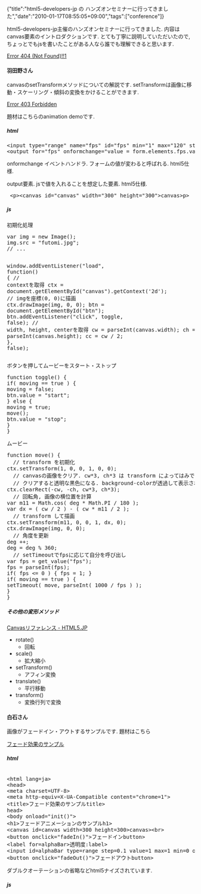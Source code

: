 {"title":"html5-developers-jp の ハンズオンセミナーに行ってきました","date":"2010-01-17T08:55:05+09:00","tags":["conference"]}

<!-- DATE: 2010-01-16T23:55:05+00:00 -->
<!-- OLDURL: http://d.hatena.ne.jp/cou929_la/20100116/ -->


<div class="section">
<p>html5-developers-jp主催のハンズオンセミナーに行ってきました. 内容はcanvas要素のイントロダクションです. とても丁寧に説明していただいたので, ちょっとでもjsを書いたことがある人なら誰でも理解できると思います.</p>
<p><a href="http://groups.google.co.jp/group/html5-developers-jp/web/html51?pli=1" target="_blank">Error 404 (Not Found)!!1</a></p>
<h4>羽田野さん</h4>
<p>canvasのsetTransformメソッドについての解説です. setTransformは画像に移動・スケーリング・傾斜の変換をかけることができます.</p>
<p><a href="http://futomi.cside.to/handson20100116/" target="_blank">Error 403 Forbidden</a></p>
<p>題材はこちらのanimation demoです.</p>
<h5>html</h5>
<pre class="syntax-highlight">
<span class="synIdentifier"><</span><span class="synStatement">input</span><span class="synIdentifier"> </span><span class="synType">type</span><span class="synIdentifier">=</span><span class="synConstant">"range"</span><span class="synIdentifier"> </span><span class="synType">name</span><span class="synIdentifier">=</span><span class="synConstant">"fps"</span><span class="synIdentifier"> </span><span class="synType">id</span><span class="synIdentifier">=</span><span class="synConstant">"fps"</span><span class="synIdentifier"> min=</span><span class="synConstant">"1"</span><span class="synIdentifier"> max=</span><span class="synConstant">"120"</span><span class="synIdentifier"> step=</span><span class="synConstant">"1"</span><span class="synIdentifier"> </span><span class="synType">value</span><span class="synIdentifier">=</span><span class="synConstant">"60"</span><span class="synIdentifier"> /></span>
<span class="synIdentifier"><</span>output<span class="synIdentifier"> </span><span class="synType">for</span><span class="synIdentifier">=</span><span class="synConstant">"fps"</span><span class="synIdentifier"> </span><span class="synSpecial">onformchange="value = form.elements.fps.value"</span><span class="synIdentifier">></</span>output<span class="synIdentifier">></span> fps
</pre>

<p>onformchange イベントハンドラ. フォームの値が変わると呼ばれる. html5仕様.</p>
<p>output要素. jsで値を入れることを想定した要素. html5仕様.</p>
<pre class="syntax-highlight">
 <span class="synIdentifier"><</span><span class="synStatement">p</span><span class="synIdentifier">><</span>canvas<span class="synIdentifier"> </span><span class="synType">id</span><span class="synIdentifier">=</span><span class="synConstant">"canvas"</span><span class="synIdentifier"> </span><span class="synType">width</span><span class="synIdentifier">=</span><span class="synConstant">"300"</span><span class="synIdentifier"> </span><span class="synType">height</span><span class="synIdentifier">=</span><span class="synConstant">"300"</span><span class="synIdentifier">></</span>canvas<span class="synIdentifier">></</span><span class="synStatement">p</span><span class="synIdentifier">></span>
</pre>

<h5>js</h5>
<p>初期化処理</p>
<pre class="syntax-highlight">
<span class="synIdentifier">var</span> img = <span class="synStatement">new</span> Image();
img.src = <span class="synConstant">"futomi.jpg"</span>;
<span class="synComment">// ...</span>

<span class="synStatement">window</span>.addEventListener(<span class="synConstant">"load"</span>, <span class="synIdentifier">function</span>() <span class="synIdentifier">{</span>
     <span class="synComment">// contextを取得</span>
     ctx = <span class="synStatement">document</span>.getElementById(<span class="synConstant">"canvas"</span>).getContext(<span class="synConstant">'2d'</span>);
     <span class="synComment">// imgを座標(0, 0)に描画</span>
     ctx.drawImage(img, 0, 0);
     btn = <span class="synStatement">document</span>.getElementById(<span class="synConstant">"btn"</span>);
     btn.addEventListener(<span class="synConstant">"click"</span>, toggle, <span class="synConstant">false</span>);
     <span class="synComment">// width, height, centerを取得</span>
     cw = parseInt(canvas.width);
     ch = parseInt(canvas.height);
     cc = cw / 2;
<span class="synIdentifier">}</span>, <span class="synConstant">false</span>); 
</pre>

<p>ボタンを押してムービーをスタート・ストップ</p>
<pre class="syntax-highlight">
<span class="synIdentifier">function</span> toggle() <span class="synIdentifier">{</span>
<span class="synStatement">if</span>( moving == <span class="synConstant">true</span> ) <span class="synIdentifier">{</span>
moving = <span class="synConstant">false</span>;
btn.value = <span class="synConstant">"start"</span>;
<span class="synIdentifier">}</span> <span class="synStatement">else</span> <span class="synIdentifier">{</span>
moving = <span class="synConstant">true</span>;
move();
btn.value = <span class="synConstant">"stop"</span>;
<span class="synIdentifier">}</span>
<span class="synIdentifier">}</span>
</pre>

<p>ムービー</p>
<pre class="syntax-highlight">
<span class="synIdentifier">function</span> move() <span class="synIdentifier">{</span>
  <span class="synComment">// transform を初期化</span>
ctx.setTransform(1, 0, 0, 1, 0, 0);
  <span class="synComment">// canvasの画像をクリア. cw*3, ch*3 は transform によってはみでた部分を消している</span>
  <span class="synComment">// クリアすると透明な黒色になる. background-colorが透過して表示される.</span>
ctx.clearRect(-cw, -ch, cw*3, ch*3);
  <span class="synComment">// 回転角, 画像の横位置を計算</span>
<span class="synIdentifier">var</span> m11 = Math.cos( deg * Math.PI / 180 );
<span class="synIdentifier">var</span> dx = ( cw / 2 ) - ( cw * m11 / 2 );
  <span class="synComment">// transform して描画</span>
ctx.setTransform(m11, 0, 0, 1, dx, 0);
ctx.drawImage(img, 0, 0);
  <span class="synComment">// 角度を更新</span>
deg ++;
deg = deg % 360;
  <span class="synComment">// setTimeoutでfpsに応じて自分を呼び出し</span>
<span class="synIdentifier">var</span> fps = get_value(<span class="synConstant">"fps"</span>);
fps = parseInt(fps);
<span class="synStatement">if</span>( fps <= 0 ) <span class="synIdentifier">{</span> fps = 1; <span class="synIdentifier">}</span>
<span class="synStatement">if</span>( moving == <span class="synConstant">true</span> ) <span class="synIdentifier">{</span>
setTimeout( move, parseInt( 1000 / fps ) );
<span class="synIdentifier">}</span>
<span class="synIdentifier">}</span>
</pre>

<h5>その他の変形メソッド</h5>
<p><a href="http://www.html5.jp/canvas/ref.html" target="_blank">Canvasリファレンス - HTML5.JP</a></p>

<ul>
<li>rotate()

<ul>
<li>回転</li>
</ul>
</li>
<li>scale()

<ul>
<li>拡大縮小</li>
</ul>
</li>
<li>setTransform()

<ul>
<li>アフィン変換</li>
</ul>
</li>
<li>translate()

<ul>
<li>平行移動</li>
</ul>
</li>
<li>transform()

<ul>
<li>変換行列で変換</li>
</ul>
</li>
</ul>
<h4>白石さん</h4>
<p>画像がフェードイン・アウトするサンプルです. 題材はこちら</p>
<p><a href="http://ayuta.co.jp/html5-samples/canvas/animation/fade/canvas-fade.html" target="_blank">フェード効果のサンプル</a></p>
<h5>html</h5>
<pre class="syntax-highlight">
<span class="synComment"><!DOCTYPE html></span>
<span class="synIdentifier"><</span><span class="synStatement">html</span><span class="synIdentifier"> </span><span class="synType">lang</span><span class="synIdentifier">=</span><span class="synConstant">ja</span><span class="synIdentifier">></span>
<span class="synIdentifier"><</span><span class="synStatement">head</span><span class="synIdentifier">></span>
<span class="synIdentifier"><</span><span class="synStatement">meta</span><span class="synIdentifier"> </span><span class="synType">charset</span><span class="synIdentifier">=</span><span class="synConstant">UTF-8</span><span class="synIdentifier">></span>
<span class="synIdentifier"><</span><span class="synStatement">meta</span><span class="synIdentifier"> </span><span class="synType">http-equiv</span><span class="synIdentifier">=</span><span class="synConstant">X-UA-Compatible</span><span class="synIdentifier"> </span><span class="synType">content</span><span class="synIdentifier">=</span><span class="synConstant">"chrome=1"</span><span class="synIdentifier">></span><span class="synPreProc"> </span>
<span class="synIdentifier"><</span><span class="synStatement">title</span><span class="synIdentifier">></span>フェード効果のサンプル<span class="synIdentifier"></</span><span class="synStatement">title</span><span class="synIdentifier">></span>
<span class="synIdentifier"></</span><span class="synStatement">head</span><span class="synIdentifier">></span>
<span class="synIdentifier"><</span><span class="synStatement">body</span><span class="synIdentifier"> </span><span class="synSpecial">onload="init</span>()<span class="synSpecial">"</span><span class="synIdentifier">></span>
<span class="synIdentifier"><</span><span class="synStatement">h1</span><span class="synIdentifier">></span>フェードアニメーションのサンプル<span class="synIdentifier"></</span><span class="synStatement">h1</span><span class="synIdentifier">></span>
<span class="synIdentifier"><</span>canvas<span class="synIdentifier"> </span><span class="synType">id</span><span class="synIdentifier">=</span><span class="synConstant">canvas</span><span class="synIdentifier"> </span><span class="synType">width</span><span class="synIdentifier">=</span><span class="synConstant">300</span><span class="synIdentifier"> </span><span class="synType">height</span><span class="synIdentifier">=</span><span class="synConstant">300</span><span class="synIdentifier">></</span>canvas<span class="synIdentifier">><</span><span class="synStatement">br</span><span class="synIdentifier">></span>
<span class="synIdentifier"><</span><span class="synStatement">button</span><span class="synIdentifier"> </span><span class="synSpecial">onclick="fadeIn</span>()<span class="synSpecial">"</span><span class="synIdentifier">></span>フェードイン<span class="synIdentifier"></</span><span class="synStatement">button</span><span class="synIdentifier">></span>
<span class="synIdentifier"><</span><span class="synStatement">label</span><span class="synIdentifier"> </span><span class="synType">for</span><span class="synIdentifier">=</span><span class="synConstant">alphaBar</span><span class="synIdentifier">></span>透明度:<span class="synIdentifier"></</span><span class="synStatement">label</span><span class="synIdentifier">></span>
<span class="synIdentifier"><</span><span class="synStatement">input</span><span class="synIdentifier"> </span><span class="synType">id</span><span class="synIdentifier">=</span><span class="synConstant">alphaBar</span><span class="synIdentifier"> </span><span class="synType">type</span><span class="synIdentifier">=</span><span class="synConstant">range</span><span class="synIdentifier"> step=</span><span class="synConstant">0.1</span><span class="synIdentifier"> </span><span class="synType">value</span><span class="synIdentifier">=</span><span class="synConstant">1</span><span class="synIdentifier"> max=</span><span class="synConstant">1</span><span class="synIdentifier"> min=</span><span class="synConstant">0</span><span class="synIdentifier"> </span><span class="synSpecial">onchange="changeAlpha</span>()<span class="synSpecial">"</span><span class="synIdentifier">></span>
<span class="synIdentifier"><</span><span class="synStatement">button</span><span class="synIdentifier"> </span><span class="synSpecial">onclick="fadeOut</span>()<span class="synSpecial">"</span><span class="synIdentifier">></span>フェードアウト<span class="synIdentifier"></</span><span class="synStatement">button</span><span class="synIdentifier">></span>
</pre>

<p>ダブルクオーテーションの省略などhtml5ナイズされています.</p>
<h5>js</h5>
<pre class="syntax-highlight">
<script>
</pre>

<p>typeを省略するとデフォルトでjavascript</p>
<h5>初期化</h5>
<pre class="syntax-highlight">
<span class="synIdentifier">var</span> canvas, ctx, image, fadeTimer, alphaBar;
<span class="synComment">// ページの初期化</span>
<span class="synIdentifier">function</span> init() <span class="synIdentifier">{</span>
  canvas = <span class="synStatement">document</span>.getElementById(<span class="synConstant">"canvas"</span>);
  ctx = canvas.getContext(<span class="synConstant">"2d"</span>);
  <span class="synComment">// 画像（img要素）を生成して画像読み込み</span>
  image = <span class="synStatement">new</span> Image();
  <span class="synComment">// 読み込みが完了したら、キャンバスに画像を書き出す</span>
  image.onload = <span class="synIdentifier">function</span>() <span class="synIdentifier">{</span>
    showImage();
  <span class="synIdentifier">}</span>;
  image.src = <span class="synConstant">"image.png"</span>;
  alphaBar = <span class="synStatement">document</span>.getElementById(<span class="synConstant">"alphaBar"</span>);
<span class="synIdentifier">}</span>
</pre>

<h5>画像表示</h5>
<pre class="syntax-highlight">
<span class="synComment">// キャンバスに画像を書き出すためのユーティリティ関数</span>
<span class="synIdentifier">function</span> showImage() <span class="synIdentifier">{</span>
  <span class="synComment">// クリアして描画</span>
  ctx.clearRect(0, 0, canvas.width, canvas.height);
  ctx.drawImage(image, 0, 0);
<span class="synIdentifier">}</span>
</pre>

<h5>フェードイン, フェードアウト</h5>
<pre class="syntax-highlight">
<span class="synComment">// フェードインボタンを押された際の処理</span>
<span class="synIdentifier">function</span> fadeIn() <span class="synIdentifier">{</span>
  stopAnimation();
  <span class="synComment">// 200ミリ秒ごとにキャンバスを再描画</span>
  fadeTimer = setInterval(<span class="synIdentifier">function</span>() <span class="synIdentifier">{</span>
    <span class="synComment">// アルファチャンネルの値を更新</span>
    <span class="synStatement">if</span> (ctx.globalAlpha > 0.9) <span class="synIdentifier">{</span>
      ctx.globalAlpha = 1;
      stopAnimation();
    <span class="synIdentifier">}</span> <span class="synStatement">else</span> <span class="synIdentifier">{</span>
      ctx.globalAlpha += 0.1;
    <span class="synIdentifier">}</span>
    showImage();
    alphaBar.value = ctx.globalAlpha;
  <span class="synIdentifier">}</span>, 200);
<span class="synIdentifier">}</span>
<span class="synComment">// フェードアウトボタンを押された際の処理</span>
<span class="synIdentifier">function</span> fadeOut() <span class="synIdentifier">{</span>
  stopAnimation();
  <span class="synComment">// 200ミリ秒ごとにキャンバスを再描画</span>
  fadeTimer = setInterval(<span class="synIdentifier">function</span>() <span class="synIdentifier">{</span>
    <span class="synStatement">if</span> (ctx.globalAlpha < 0.1) <span class="synIdentifier">{</span>
      ctx.globalAlpha = 0;
      stopAnimation();
    <span class="synIdentifier">}</span> <span class="synStatement">else</span> <span class="synIdentifier">{</span>
      ctx.globalAlpha -= 0.1;
    <span class="synIdentifier">}</span>
    showImage();
    alphaBar.value = ctx.globalAlpha;
  <span class="synIdentifier">}</span>, 200);
<span class="synIdentifier">}</span>
</pre>

<h4>課題</h4>
<p>rotate()メソッドを使って画像を回転させます. rotateはデフォルトでは左上原点を中心に回転させるので, これを画像中心で回転するようにします. ついでにscale()メソッドで画像のスケーリングも加えてみました. Operaやsafariで動きます.</p>
<p><a href="http://dl.dropbox.com/u/151946/html5_developers_jp_handson_100116/rotation.html" target="_blank">Dropbox - 404</a></p>
<p>これくらいのサンプルですが, めちゃくちゃはまってしまいました. はまりポイントはcanvasのtransformの実行順です. 変換行列の計算順序が, コードに書かれているものの逆順になるそうです.</p>
<p><a href="http://www.whatwg.org/specs/web-apps/current-work/multipage/the-canvas-element.html#transformations" target="_blank">404 Not Found</a></p>
<blockquote>
<p>The transformations must be performed in reverse order. For instance, if a scale transformation that doubles the width is applied, followed by a rotation transformation that rotates drawing operations by a quarter turn, and a rectangle twice as wide as it is tall is then drawn on the canvas, the actual result will be a square.</p>
</blockquote>
</div>






